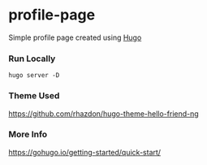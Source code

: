 # profile-page
Simple profile page created using [Hugo](https://gohugo.io)

### Run Locally
```
hugo server -D
```
### Theme Used
https://github.com/rhazdon/hugo-theme-hello-friend-ng

### More Info
https://gohugo.io/getting-started/quick-start/
